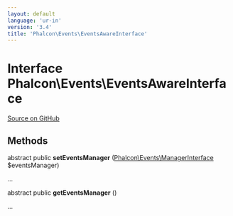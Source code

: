 ```yaml
---
layout: default
language: 'ur-in'
version: '3.4'
title: 'Phalcon\Events\EventsAwareInterface'
---
```


# Interface **Phalcon\Events\EventsAwareInterface**

<a href="https://github.com/phalcon/cphalcon/tree/v3.4.0/phalcon/events/eventsawareinterface.zep" class="btn btn-default btn-sm">Source on GitHub</a>

## Methods

abstract public **setEventsManager** ([Phalcon\Events\ManagerInterface](/3.4/en/api/Phalcon_Events_ManagerInterface) $eventsManager)

...

abstract public **getEventsManager** ()

...
